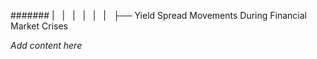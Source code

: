 ####### |   |   |   |   |   |   ├── Yield Spread Movements During Financial Market Crises

*Add content here*
